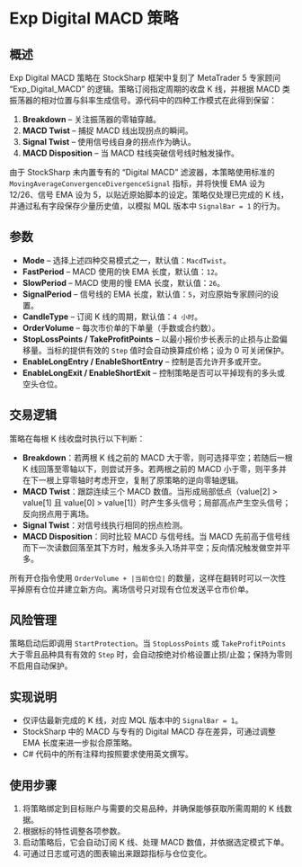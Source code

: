# Exp Digital MACD 策略

## 概述
Exp Digital MACD 策略在 StockSharp 框架中复刻了 MetaTrader 5 专家顾问 “Exp_Digital_MACD” 的逻辑。策略订阅指定周期的收盘 K 线，并根据 MACD 类振荡器的相对位置与斜率生成信号。源代码中的四种工作模式在此得到保留：

1. **Breakdown** – 关注振荡器的零轴穿越。
2. **MACD Twist** – 捕捉 MACD 线出现拐点的瞬间。
3. **Signal Twist** – 使用信号线自身的拐点作为确认。
4. **MACD Disposition** – 当 MACD 柱线突破信号线时触发操作。

由于 StockSharp 未内置专有的 “Digital MACD” 滤波器，本策略使用标准的 `MovingAverageConvergenceDivergenceSignal` 指标，并将快慢 EMA 设为 12/26、信号 EMA 设为 5，以贴近原始脚本的设定。策略仅处理已完成的 K 线，并通过私有字段保存少量历史值，以模拟 MQL 版本中 `SignalBar = 1` 的行为。

## 参数
- **Mode** – 选择上述四种交易模式之一，默认值：`MacdTwist`。
- **FastPeriod** – MACD 使用的快 EMA 长度，默认值：`12`。
- **SlowPeriod** – MACD 使用的慢 EMA 长度，默认值：`26`。
- **SignalPeriod** – 信号线的 EMA 长度，默认值：`5`，对应原始专家顾问的设置。
- **CandleType** – 订阅 K 线的周期，默认值：`4 小时`。
- **OrderVolume** – 每次市价单的下单量（手数或合约数）。
- **StopLossPoints / TakeProfitPoints** – 以最小报价步长表示的止损与止盈偏移量。当标的提供有效的 `Step` 值时会自动换算成价格；设为 0 可关闭保护。
- **EnableLongEntry / EnableShortEntry** – 控制是否允许开多或开空。
- **EnableLongExit / EnableShortExit** – 控制策略是否可以平掉现有的多头或空头仓位。

## 交易逻辑
策略在每根 K 线收盘时执行以下判断：

- **Breakdown**：若两根 K 线之前的 MACD 大于零，则可选择平空；若随后一根 K 线回落至零轴以下，则尝试开多。若两根之前的 MACD 小于零，则平多并在下一根上穿零轴时考虑开空，复制了原策略的逆向零轴逻辑。
- **MACD Twist**：跟踪连续三个 MACD 数值。当形成局部低点（value[2] > value[1] 且 value[0] > value[1]）时产生多头信号；局部高点产生空头信号；反向拐点用于离场。
- **Signal Twist**：对信号线执行相同的拐点检测。
- **MACD Disposition**：同时比较 MACD 与信号线。当 MACD 先前高于信号线而下一次读数回落至其下方时，触发多头入场并平空；反向情况触发做空并平多。

所有开仓指令使用 `OrderVolume + |当前仓位|` 的数量，这样在翻转时可以一次性平掉原有仓位并建立新方向。离场信号只对现有仓位发送平仓市价单。

## 风险管理
策略启动后即调用 `StartProtection`。当 `StopLossPoints` 或 `TakeProfitPoints` 大于零且品种具有有效的 `Step` 时，会自动按绝对价格设置止损/止盈；保持为零则不启用自动保护。

## 实现说明
- 仅评估最新完成的 K 线，对应 MQL 版本中的 `SignalBar = 1`。
- StockSharp 中的 MACD 与专有的 Digital MACD 存在差异，可通过调整 EMA 长度来进一步拟合原策略。
- C# 代码中的所有注释均按照要求使用英文撰写。

## 使用步骤
1. 将策略绑定到目标账户与需要的交易品种，并确保能够获取所需周期的 K 线数据。
2. 根据标的特性调整各项参数。
3. 启动策略后，它会自动订阅 K 线、处理 MACD 数值，并依据选定模式下单。
4. 可通过日志或可选的图表输出来跟踪指标与仓位变化。
